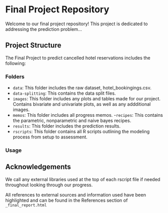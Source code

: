 # Final Project Repository

Welcome to our final project repository! This project is dedicated to addressing the prediction problem...

## Project Structure

The Final Project to predict cancelled hotel reservations includes the following: 

### Folders

- `data`: This folder includes the raw dataset, hotel_bookingings.csv. 
- `data-splitting`: This contains the data split files. 
- `images`: This folder includes any plots and tables made for our project. Contains bivariate and univariate plots, as well as any addditional images.
- `memos`: This folder includes all progress memos. 
-`recipes`: This contains the parametric, nonparametric and naive bayes recipes. 
- `results`: This folder includes the prediction results. 
- `rscripts`: This folder contains all R scripts outlining the modeling process from setup to assessment. 


### Usage 



## Acknowledgements
We call any external libraries used at the top of each rscript file if needed throughout looking through our progress.

All references to external sources and information used have been highlighted and can be found in the References section of `_final_report.html`